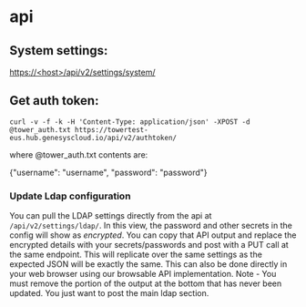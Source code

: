 # api

## System settings:

[https://&lt;host&gt;/api/v2/settings/system/](https://<host>/api/v2/settings/system/)

## Get auth token:

`curl -v -f -k -H 'Content-Type: application/json' -XPOST -d @tower_auth.txt https://towertest-eus.hub.genesyscloud.io/api/v2/authtoken/`

where @tower\_auth.txt contents are:

{"username": "username", "password": "password"}

### Update Ldap configuration

You can pull the LDAP settings directly from the api at `/api/v2/settings/ldap/`. In this view, the password and other secrets in the config will show as $encrypted$. You can copy that API output and replace the encrypted details with your secrets/passwords and post with a PUT call at the same endpoint. This will replicate over the same settings as the expected JSON will be exactly the same. This can also be done directly in your web browser using our browsable API implementation.  Note - You must remove the portion of the output at the bottom that has never been updated.  You just want to post the main ldap section.

